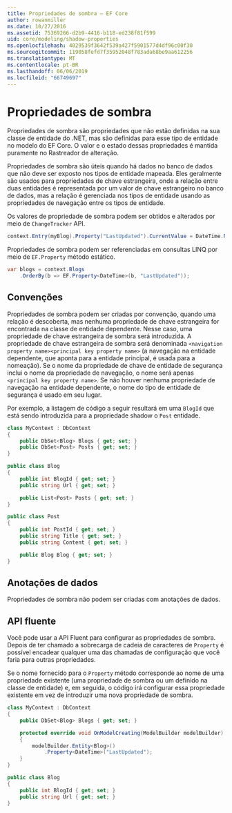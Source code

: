 ```yaml
---
title: Propriedades de sombra – EF Core
author: rowanmiller
ms.date: 10/27/2016
ms.assetid: 75369266-d2b9-4416-b118-ed238f81f599
uid: core/modeling/shadow-properties
ms.openlocfilehash: 4029539f3642f539a427f5901577d4df96c00f30
ms.sourcegitcommit: 119058fefd7f35952048f783ada68be9aa612256
ms.translationtype: MT
ms.contentlocale: pt-BR
ms.lasthandoff: 06/06/2019
ms.locfileid: "66749697"
---
```

# <a name="shadow-properties"></a>Propriedades de sombra

Propriedades de sombra são propriedades que não estão definidas na sua classe de entidade do .NET, mas são definidas para esse tipo de entidade no modelo do EF Core. O valor e o estado dessas propriedades é mantida puramente no Rastreador de alteração.

Propriedades de sombra são úteis quando há dados no banco de dados que não deve ser exposto nos tipos de entidade mapeada. Eles geralmente são usados para propriedades de chave estrangeira, onde a relação entre duas entidades é representada por um valor de chave estrangeiro no banco de dados, mas a relação é gerenciada nos tipos de entidade usando as propriedades de navegação entre os tipos de entidade.

Os valores de propriedade de sombra podem ser obtidos e alterados por meio de `ChangeTracker` API.

``` csharp
context.Entry(myBlog).Property("LastUpdated").CurrentValue = DateTime.Now;
```

Propriedades de sombra podem ser referenciadas em consultas LINQ por meio de `EF.Property` método estático.

``` csharp
var blogs = context.Blogs
    .OrderBy(b => EF.Property<DateTime>(b, "LastUpdated"));
```

## <a name="conventions"></a>Convenções

Propriedades de sombra podem ser criadas por convenção, quando uma relação é descoberta, mas nenhuma propriedade de chave estrangeira for encontrada na classe de entidade dependente. Nesse caso, uma propriedade de chave estrangeira de sombra será introduzida. A propriedade de chave estrangeira de sombra será denominada `<navigation property name><principal key property name>` (a navegação na entidade dependente, que aponta para a entidade principal, é usada para a nomeação). Se o nome da propriedade de chave de entidade de segurança inclui o nome da propriedade de navegação, o nome será apenas `<principal key property name>`. Se não houver nenhuma propriedade de navegação na entidade dependente, o nome do tipo de entidade de segurança é usado em seu lugar.

Por exemplo, a listagem de código a seguir resultará em uma `BlogId` que está sendo introduzida para a propriedade shadow o `Post` entidade.

<!-- [!code-csharp[Main](samples/core/Modeling/Conventions/Samples/ShadowForeignKey.cs)] -->
``` csharp
class MyContext : DbContext
{
    public DbSet<Blog> Blogs { get; set; }
    public DbSet<Post> Posts { get; set; }
}

public class Blog
{
    public int BlogId { get; set; }
    public string Url { get; set; }

    public List<Post> Posts { get; set; }
}

public class Post
{
    public int PostId { get; set; }
    public string Title { get; set; }
    public string Content { get; set; }

    public Blog Blog { get; set; }
}
```

## <a name="data-annotations"></a>Anotações de dados

Propriedades de sombra não podem ser criadas com anotações de dados.

## <a name="fluent-api"></a>API fluente

Você pode usar a API Fluent para configurar as propriedades de sombra. Depois de ter chamado a sobrecarga de cadeia de caracteres de `Property` é possível encadear qualquer uma das chamadas de configuração que você faria para outras propriedades.

Se o nome fornecido para o `Property` método corresponde ao nome de uma propriedade existente (uma propriedade de sombra ou um definido na classe de entidade) e, em seguida, o código irá configurar essa propriedade existente em vez de introduzir uma nova propriedade de sombra.

<!-- [!code-csharp[Main](samples/core/Modeling/FluentAPI/Samples/ShadowProperty.cs?highlight=7,8)] -->
``` csharp
class MyContext : DbContext
{
    public DbSet<Blog> Blogs { get; set; }

    protected override void OnModelCreating(ModelBuilder modelBuilder)
    {
        modelBuilder.Entity<Blog>()
            .Property<DateTime>("LastUpdated");
    }
}

public class Blog
{
    public int BlogId { get; set; }
    public string Url { get; set; }
}
```
